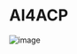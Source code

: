 # AI4ACP
![image](https://user-images.githubusercontent.com/68101604/132229770-a824a7a5-d809-427f-8de5-ff235676a0e8.png)
